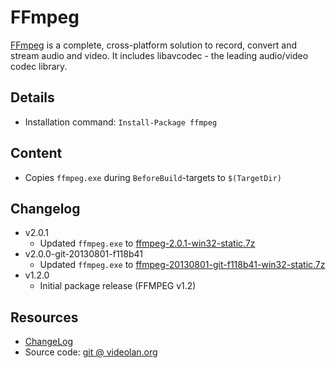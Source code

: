 FFmpeg
===

[FFmpeg] is a complete, cross-platform solution to record, convert and stream audio and video. It includes libavcodec - the leading audio/video codec library.

Details
---
  - Installation command: ``Install-Package ffmpeg``

Content
---
  - Copies ``ffmpeg.exe`` during ``BeforeBuild``-targets to ``$(TargetDir)``

Changelog
---
  - v2.0.1
      - Updated ``ffmpeg.exe`` to [ffmpeg-2.0.1-win32-static.7z][builds]
  - v2.0.0-git-20130801-f118b41
      - Updated ``ffmpeg.exe`` to [ffmpeg-20130801-git-f118b41-win32-static.7z][builds]
  - v1.2.0
      - Initial package release (FFMPEG v1.2)

Resources
---
[ffmpeg]:     http://www.ffmpeg.org/
[changelog]:  http://git.videolan.org/?p=ffmpeg.git;a=blob_plain;f=Changelog
[sourcecode]: http://git.videolan.org/?p=ffmpeg.git
[builds]:     http://ffmpeg.zeranoe.com/builds/win32/static/
  - [ChangeLog]
  - Source code: [git @ videolan.org][sourcecode]